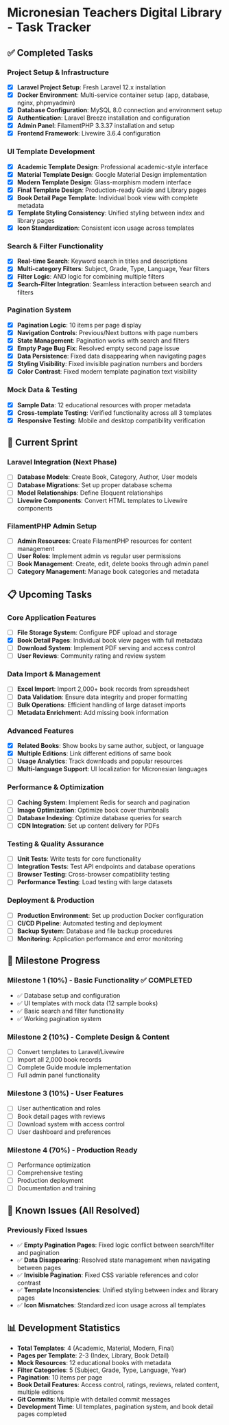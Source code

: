 # Micronesian Teachers Digital Library - Task Tracker

## ✅ Completed Tasks

### Project Setup & Infrastructure
- [x] **Laravel Project Setup**: Fresh Laravel 12.x installation
- [x] **Docker Environment**: Multi-service container setup (app, database, nginx, phpmyadmin)
- [x] **Database Configuration**: MySQL 8.0 connection and environment setup
- [x] **Authentication**: Laravel Breeze installation and configuration
- [x] **Admin Panel**: FilamentPHP 3.3.37 installation and setup
- [x] **Frontend Framework**: Livewire 3.6.4 configuration

### UI Template Development
- [x] **Academic Template Design**: Professional academic-style interface
- [x] **Material Template Design**: Google Material Design implementation
- [x] **Modern Template Design**: Glass-morphism modern interface
- [x] **Final Template Design**: Production-ready Guide and Library pages
- [x] **Book Detail Page Template**: Individual book view with complete metadata
- [x] **Template Styling Consistency**: Unified styling between index and library pages
- [x] **Icon Standardization**: Consistent icon usage across templates

### Search & Filter Functionality
- [x] **Real-time Search**: Keyword search in titles and descriptions
- [x] **Multi-category Filters**: Subject, Grade, Type, Language, Year filters
- [x] **Filter Logic**: AND logic for combining multiple filters
- [x] **Search-Filter Integration**: Seamless interaction between search and filters

### Pagination System
- [x] **Pagination Logic**: 10 items per page display
- [x] **Navigation Controls**: Previous/Next buttons with page numbers
- [x] **State Management**: Pagination works with search and filters
- [x] **Empty Page Bug Fix**: Resolved empty second page issue
- [x] **Data Persistence**: Fixed data disappearing when navigating pages
- [x] **Styling Visibility**: Fixed invisible pagination numbers and borders
- [x] **Color Contrast**: Fixed modern template pagination text visibility

### Mock Data & Testing
- [x] **Sample Data**: 12 educational resources with proper metadata
- [x] **Cross-template Testing**: Verified functionality across all 3 templates
- [x] **Responsive Testing**: Mobile and desktop compatibility verification

## 🔄 Current Sprint

### Laravel Integration (Next Phase)
- [ ] **Database Models**: Create Book, Category, Author, User models
- [ ] **Database Migrations**: Set up proper database schema
- [ ] **Model Relationships**: Define Eloquent relationships
- [ ] **Livewire Components**: Convert HTML templates to Livewire components

### FilamentPHP Admin Setup
- [ ] **Admin Resources**: Create FilamentPHP resources for content management
- [ ] **User Roles**: Implement admin vs regular user permissions
- [ ] **Book Management**: Create, edit, delete books through admin panel
- [ ] **Category Management**: Manage book categories and metadata

## 📋 Upcoming Tasks

### Core Application Features
- [ ] **File Storage System**: Configure PDF upload and storage
- [x] **Book Detail Pages**: Individual book view pages with full metadata
- [ ] **Download System**: Implement PDF serving and access control
- [ ] **User Reviews**: Community rating and review system

### Data Import & Management
- [ ] **Excel Import**: Import 2,000+ book records from spreadsheet
- [ ] **Data Validation**: Ensure data integrity and proper formatting
- [ ] **Bulk Operations**: Efficient handling of large dataset imports
- [ ] **Metadata Enrichment**: Add missing book information

### Advanced Features
- [x] **Related Books**: Show books by same author, subject, or language
- [x] **Multiple Editions**: Link different editions of same book
- [ ] **Usage Analytics**: Track downloads and popular resources
- [ ] **Multi-language Support**: UI localization for Micronesian languages

### Performance & Optimization
- [ ] **Caching System**: Implement Redis for search and pagination
- [ ] **Image Optimization**: Optimize book cover thumbnails
- [ ] **Database Indexing**: Optimize database queries for search
- [ ] **CDN Integration**: Set up content delivery for PDFs

### Testing & Quality Assurance
- [ ] **Unit Tests**: Write tests for core functionality
- [ ] **Integration Tests**: Test API endpoints and database operations
- [ ] **Browser Testing**: Cross-browser compatibility testing
- [ ] **Performance Testing**: Load testing with large datasets

### Deployment & Production
- [ ] **Production Environment**: Set up production Docker configuration
- [ ] **CI/CD Pipeline**: Automated testing and deployment
- [ ] **Backup System**: Database and file backup procedures
- [ ] **Monitoring**: Application performance and error monitoring

## 🎯 Milestone Progress

### Milestone 1 (10%) - Basic Functionality ✅ COMPLETED
- ✅ Database setup and configuration
- ✅ UI templates with mock data (12 sample books)
- ✅ Basic search and filter functionality
- ✅ Working pagination system

### Milestone 2 (10%) - Complete Design & Content
- [ ] Convert templates to Laravel/Livewire
- [ ] Import all 2,000 book records
- [ ] Complete Guide module implementation
- [ ] Full admin panel functionality

### Milestone 3 (10%) - User Features
- [ ] User authentication and roles
- [ ] Book detail pages with reviews
- [ ] Download system with access control
- [ ] User dashboard and preferences

### Milestone 4 (70%) - Production Ready
- [ ] Performance optimization
- [ ] Comprehensive testing
- [ ] Production deployment
- [ ] Documentation and training

## 🐛 Known Issues (All Resolved)

### Previously Fixed Issues
- ✅ **Empty Pagination Pages**: Fixed logic conflict between search/filter and pagination
- ✅ **Data Disappearing**: Resolved state management when navigating between pages
- ✅ **Invisible Pagination**: Fixed CSS variable references and color contrast
- ✅ **Template Inconsistencies**: Unified styling between index and library pages
- ✅ **Icon Mismatches**: Standardized icon usage across all templates

## 📊 Development Statistics

- **Total Templates**: 4 (Academic, Material, Modern, Final)
- **Pages per Template**: 2-3 (Index, Library, Book Detail)
- **Mock Resources**: 12 educational books with metadata
- **Filter Categories**: 5 (Subject, Grade, Type, Language, Year)
- **Pagination**: 10 items per page
- **Book Detail Features**: Access control, ratings, reviews, related content, multiple editions
- **Git Commits**: Multiple with detailed commit messages
- **Development Time**: UI templates, pagination system, and book detail pages completed
